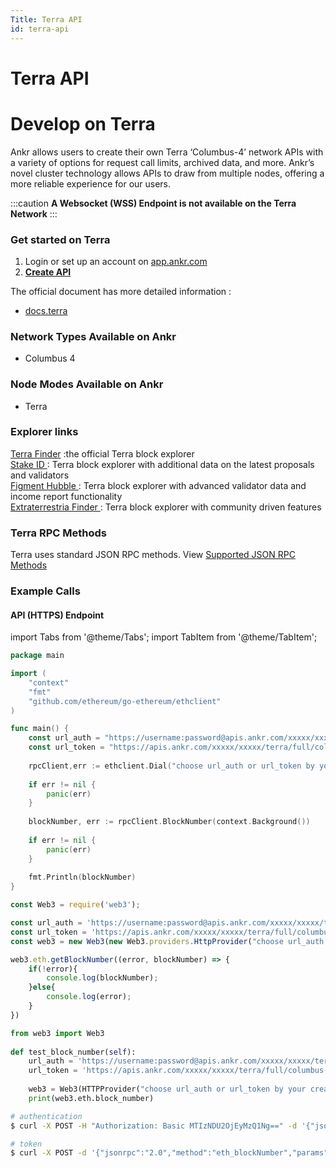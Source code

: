 ```yaml
---
Title: Terra API
id: terra-api
---
```


# Terra API

# Develop on Terra

Ankr allows users to create their own Terra ‘Columbus-4’ network APIs with a variety of options for request call limits, archived data, and more. Ankr’s novel cluster technology allows APIs to draw from multiple nodes, offering a more reliable experience for our users.

:::caution
**A Websocket (WSS) Endpoint is not available on the Terra Network**
:::

### Get started on Terra

1. Login or set up an account on [app.ankr.com](https://app.ankr.com/api/)
2. [**Create API**](https://app.ankr.com/apps/api)

The official document has more detailed information :

* [docs.terra](https://docs.terra.money)

### Network Types Available on Ankr

* Columbus 4

### Node Modes Available on Ankr

* Terra

### Explorer links

[Terra Finder](https://finder.terra.money) :the official Terra block explorer\
[Stake ID ](https://terra.stake.id/#/): Terra block explorer with additional data on the latest proposals and validators\
[Figment Hubble ](https://hubble.figment.io/terra/chains/columbus-4): Terra block explorer with advanced validator data and income report functionality\
[Extraterrestria Finder ](https://finder.extraterrestrial.money): Terra block explorer with community driven features

### Terra RPC Methods

Terra uses standard JSON RPC methods. 
View [Supported JSON RPC Methods](@site/docs/Build/Guides/evm-supported-requests.md)

### Example Calls

#### API (HTTPS) Endpoint

import Tabs from '@theme/Tabs';
import TabItem from '@theme/TabItem';

<Tabs>
<TabItem value="go" label="Go">

```go
package main

import (
    "context"
    "fmt"
    "github.com/ethereum/go-ethereum/ethclient"
)

func main() {
    const url_auth = "https://username:password@apis.ankr.com/xxxxx/xxxxx/terra/full/columbus"    // authentication
    const url_token = "https://apis.ankr.com/xxxxx/xxxxx/terra/full/columbus"                     // token
    
    rpcClient,err := ethclient.Dial("choose url_auth or url_token by your created type")
    
    if err != nil {
        panic(err)
    }
    
    blockNumber, err := rpcClient.BlockNumber(context.Background())
    
    if err != nil {
        panic(err)
    }
    
    fmt.Println(blockNumber)
}
```
</TabItem>
<TabItem value="js" label="web3.js">

```javascript
const Web3 = require('web3');

const url_auth = 'https://username:password@apis.ankr.com/xxxxx/xxxxx/terra/full/columbus'    // authentication
const url_token = 'https://apis.ankr.com/xxxxx/xxxxx/terra/full/columbus'                     // token
const web3 = new Web3(new Web3.providers.HttpProvider("choose url_auth or url_token by your created type"));

web3.eth.getBlockNumber((error, blockNumber) => {
    if(!error){
        console.log(blockNumber);
    }else{
        console.log(error);
    }
})
```
</TabItem>
<TabItem value="py" label="Python">

```python
from web3 import Web3
          
def test_block_number(self):
    url_auth = 'https://username:password@apis.ankr.com/xxxxx/xxxxx/terra/full/columbus'  # authentication
    url_token = 'https://apis.ankr.com/xxxxx/xxxxx/terra/full/columbus'                   # token
    
    web3 = Web3(HTTPProvider("choose url_auth or url_token by your created type"))
    print(web3.eth.block_number)
```
</TabItem>
<TabItem value="curl" label="Curl">

```bash
# authentication
$ curl -X POST -H "Authorization: Basic MTIzNDU2OjEyMzQ1Ng==" -d '{"jsonrpc":"2.0","method":"eth_blockNumber","params":[],"id":1}' https://apis.ankr.com/xxxxx/xxxxx/terra/full/columbus

# token
$ curl -X POST -d '{"jsonrpc":"2.0","method":"eth_blockNumber","params":[],"id":1}' https://apis.ankr.com/xxxxx/xxxxx/terra/full/columbus
```
</TabItem>
</Tabs>
